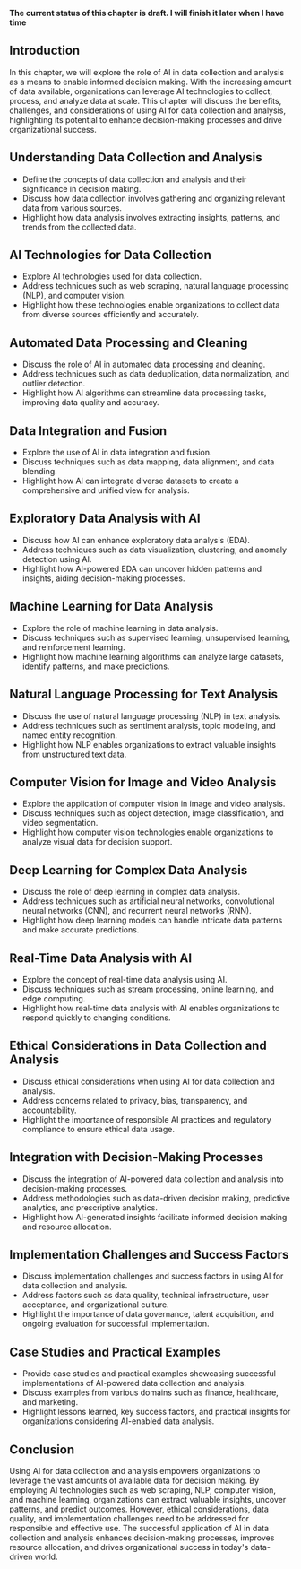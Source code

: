 **The current status of this chapter is draft. I will finish it later when I have time**

Introduction
------------

In this chapter, we will explore the role of AI in data collection and analysis as a means to enable informed decision making. With the increasing amount of data available, organizations can leverage AI technologies to collect, process, and analyze data at scale. This chapter will discuss the benefits, challenges, and considerations of using AI for data collection and analysis, highlighting its potential to enhance decision-making processes and drive organizational success.

Understanding Data Collection and Analysis
------------------------------------------

* Define the concepts of data collection and analysis and their significance in decision making.
* Discuss how data collection involves gathering and organizing relevant data from various sources.
* Highlight how data analysis involves extracting insights, patterns, and trends from the collected data.

AI Technologies for Data Collection
-----------------------------------

* Explore AI technologies used for data collection.
* Address techniques such as web scraping, natural language processing (NLP), and computer vision.
* Highlight how these technologies enable organizations to collect data from diverse sources efficiently and accurately.

Automated Data Processing and Cleaning
--------------------------------------

* Discuss the role of AI in automated data processing and cleaning.
* Address techniques such as data deduplication, data normalization, and outlier detection.
* Highlight how AI algorithms can streamline data processing tasks, improving data quality and accuracy.

Data Integration and Fusion
---------------------------

* Explore the use of AI in data integration and fusion.
* Discuss techniques such as data mapping, data alignment, and data blending.
* Highlight how AI can integrate diverse datasets to create a comprehensive and unified view for analysis.

Exploratory Data Analysis with AI
---------------------------------

* Discuss how AI can enhance exploratory data analysis (EDA).
* Address techniques such as data visualization, clustering, and anomaly detection using AI.
* Highlight how AI-powered EDA can uncover hidden patterns and insights, aiding decision-making processes.

Machine Learning for Data Analysis
----------------------------------

* Explore the role of machine learning in data analysis.
* Discuss techniques such as supervised learning, unsupervised learning, and reinforcement learning.
* Highlight how machine learning algorithms can analyze large datasets, identify patterns, and make predictions.

Natural Language Processing for Text Analysis
---------------------------------------------

* Discuss the use of natural language processing (NLP) in text analysis.
* Address techniques such as sentiment analysis, topic modeling, and named entity recognition.
* Highlight how NLP enables organizations to extract valuable insights from unstructured text data.

Computer Vision for Image and Video Analysis
--------------------------------------------

* Explore the application of computer vision in image and video analysis.
* Discuss techniques such as object detection, image classification, and video segmentation.
* Highlight how computer vision technologies enable organizations to analyze visual data for decision support.

Deep Learning for Complex Data Analysis
---------------------------------------

* Discuss the role of deep learning in complex data analysis.
* Address techniques such as artificial neural networks, convolutional neural networks (CNN), and recurrent neural networks (RNN).
* Highlight how deep learning models can handle intricate data patterns and make accurate predictions.

Real-Time Data Analysis with AI
-------------------------------

* Explore the concept of real-time data analysis using AI.
* Discuss techniques such as stream processing, online learning, and edge computing.
* Highlight how real-time data analysis with AI enables organizations to respond quickly to changing conditions.

Ethical Considerations in Data Collection and Analysis
------------------------------------------------------

* Discuss ethical considerations when using AI for data collection and analysis.
* Address concerns related to privacy, bias, transparency, and accountability.
* Highlight the importance of responsible AI practices and regulatory compliance to ensure ethical data usage.

Integration with Decision-Making Processes
------------------------------------------

* Discuss the integration of AI-powered data collection and analysis into decision-making processes.
* Address methodologies such as data-driven decision making, predictive analytics, and prescriptive analytics.
* Highlight how AI-generated insights facilitate informed decision making and resource allocation.

Implementation Challenges and Success Factors
---------------------------------------------

* Discuss implementation challenges and success factors in using AI for data collection and analysis.
* Address factors such as data quality, technical infrastructure, user acceptance, and organizational culture.
* Highlight the importance of data governance, talent acquisition, and ongoing evaluation for successful implementation.

Case Studies and Practical Examples
-----------------------------------

* Provide case studies and practical examples showcasing successful implementations of AI-powered data collection and analysis.
* Discuss examples from various domains such as finance, healthcare, and marketing.
* Highlight lessons learned, key success factors, and practical insights for organizations considering AI-enabled data analysis.

Conclusion
----------

Using AI for data collection and analysis empowers organizations to leverage the vast amounts of available data for decision making. By employing AI technologies such as web scraping, NLP, computer vision, and machine learning, organizations can extract valuable insights, uncover patterns, and predict outcomes. However, ethical considerations, data quality, and implementation challenges need to be addressed for responsible and effective use. The successful application of AI in data collection and analysis enhances decision-making processes, improves resource allocation, and drives organizational success in today's data-driven world.
